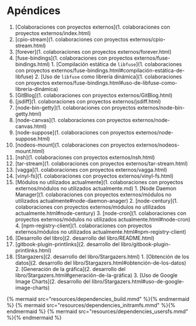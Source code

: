 # Apéndices

1. [Colaboraciones con proyectos externos](1. colaboraciones con proyectos externos/index.html)
  1. [cpio-stream](1. colaboraciones con proyectos externos/cpio-stream.html)
  2. [forever](1. colaboraciones con proyectos externos/forever.html)
  3. [fuse-bindings](1. colaboraciones con proyectos externos/fuse-bindings.html)
    1. [Compilación estática de `libfuse`](1. colaboraciones con proyectos externos/fuse-bindings.html#compilación-estática-de-libfuse)
    2. [Uso de `libfuse` como librería dinámica](1. colaboraciones con proyectos externos/fuse-bindings.html#uso-de-libfuse-como-librería-dinámica)
  4. [GitBlog](1. colaboraciones con proyectos externos/GitBlog.html)
  5. [jsdiff](1. colaboraciones con proyectos externos/jsdiff.html)
  6. [node-bin-getty](1. colaboraciones con proyectos externos/node-bin-getty.html)
  7. [node-canvas](1. colaboraciones con proyectos externos/node-canvas.html)
  9. [node-suppose](1. colaboraciones con proyectos externos/node-suppose.html)
  9. [nodeos-mount](1. colaboraciones con proyectos externos/nodeos-mount.html)
  10. [nsh](1. colaboraciones con proyectos externos/nsh.html)
  11. [tar-stream](1. colaboraciones con proyectos externos/tar-stream.html)
  12. [vagga](1. colaboraciones con proyectos externos/vagga.html)
  13. [vinyl-fs](1. colaboraciones con proyectos externos/vinyl-fs.html)
  14. [Módulos no utilizados actualmente](1. colaboraciones con proyectos externos/módulos no utilizados actualmente.md)
    1. [Node Daemon Manager](1. colaboraciones con proyectos externos/módulos no utilizados actualmente#node-daemon-anager)
    2. [node-century](1. colaboraciones con proyectos externos/módulos no utilizados actualmente.html#node-century)
    3. [node-cron](1. colaboraciones con proyectos externos/módulos no utilizados actualmente.html#node-cron)
    4. [npm-registry-client](1. colaboraciones con proyectos externos/módulos no utilizados actualmente.html#npm-registry-client)
2. [Desarrollo del libro](2. desarrollo del libro/README.html)
  1. [gitbook-plugin-printlinks](2. desarrollo del libro/gitbook-plugin-printlinks.html)
  2. [Stargazers](2. desarrollo del libro/Stargazers.html)
    1. [Obtención de los datos](2. desarrollo del libro/Stargazers.html#obtención-de-los-datos)
    2. [Generación de la gráfica](2. desarrollo del libro/Stargazers.html#generación-de-la-gráfica)
    3. [Uso de Google Image Charts](2. desarrollo del libro/Stargazers.html#uso-de-google-image-charts)

{% mermaid src="resources/dependencies_build.mmd" %}{% endmermaid %}
{% mermaid src="resources/dependencies_initramfs.mmd" %}{% endmermaid %}
{% mermaid src="resources/dependencies_usersfs.mmd" %}{% endmermaid %}

